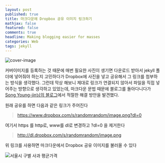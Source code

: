 ```yaml
---
layout: post
published: true
title: 마크다운에 Dropbox 공유 이미지 링크하기
mathjax: false
featured: false
comments: true
headline: Making blogging easier for masses
categories: Web
tags: jekyll
---
```


![cover-image](../../images/taking-notes.jpg)

커버이미지를 등록하는 것 때문에 매번 필요한 사진이 생기면 다운로드 받아서 jekyll 폴더에 넣어줘야 하는지 고민하다가 Dropbox에 사진을 넣고 공유해서 그 링크를 첨부하는 방식을 생각했다. 그런데 막상 해보니 제대로 링크가 연결되지 않아서 파일을 직접 넣어주는 방향으로 생각하고 있었는데, 마크다운 문법 때문에 블로그를 돌아다니다가 [Song Young-jin님의 블로그](http://scriptogr.am/myevan/post/markdown-syntax-guide-for-scriptogram)에서 적절한 해결 방안을 발견했다.

원래 공유를 하면 다음과 같은 링크가 주어진다

> https://www.dropbox.com/s/randomrandom/image.png?dl=0

여기서 https 를 http로, www를 dl로 변경하고 ?dl=0 을 제거한다

> http://dl.dropbox.com/s/randomrandom/image.png

위 링크를 사용하면 마크다운에서 Dropbox 공유 이미지를 불러올 수 있다

![서울시 구별 사과 평균가격](http://dl.dropbox.com/s/hw5qjxa91jy560g/apple_mean_price.png)